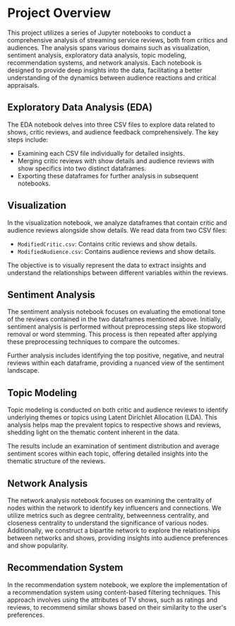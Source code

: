 # Project Overview

This project utilizes a series of Jupyter notebooks to conduct a comprehensive analysis of streaming service reviews, both from critics and audiences. The analysis spans various domains such as visualization, sentiment analysis, exploratory data analysis, topic modeling, recommendation systems, and network analysis. Each notebook is designed to provide deep insights into the data, facilitating a better understanding of the dynamics between audience reactions and critical appraisals.

## Exploratory Data Analysis (EDA)

The EDA notebook delves into three CSV files to explore data related to shows, critic reviews, and audience feedback comprehensively. The key steps include:

- Examining each CSV file individually for detailed insights.
- Merging critic reviews with show details and audience reviews with show specifics into two distinct dataframes.
- Exporting these dataframes for further analysis in subsequent notebooks.

## Visualization

In the visualization notebook, we analyze dataframes that contain critic and audience reviews alongside show details. We read data from two CSV files:

- `ModifiedCritic.csv`: Contains critic reviews and show details.
- `ModifiedAudience.csv`: Contains audience reviews and show details.

The objective is to visually represent the data to extract insights and understand the relationships between different variables within the reviews.

## Sentiment Analysis

The sentiment analysis notebook focuses on evaluating the emotional tone of the reviews contained in the two dataframes mentioned above. Initially, sentiment analysis is performed without preprocessing steps like stopword removal or word stemming. This process is then repeated after applying these preprocessing techniques to compare the outcomes.

Further analysis includes identifying the top positive, negative, and neutral reviews within each dataframe, providing a nuanced view of the sentiment landscape.

## Topic Modeling

Topic modeling is conducted on both critic and audience reviews to identify underlying themes or topics using Latent Dirichlet Allocation (LDA). This analysis helps map the prevalent topics to respective shows and reviews, shedding light on the thematic content inherent in the data.

The results include an examination of sentiment distribution and average sentiment scores within each topic, offering detailed insights into the thematic structure of the reviews.

## Network Analysis

The network analysis notebook focuses on examining the centrality of nodes within the network to identify key influencers and connections. We utilize metrics such as degree centrality, betweenness centrality, and closeness centrality to understand the significance of various nodes. Additionally, we construct a bipartite network to explore the relationships between networks and shows, providing insights into audience preferences and show popularity.

## Recommendation System

In the recommendation system notebook, we explore the implementation of a recommendation system using content-based filtering techniques. This approach involves using the attributes of TV shows, such as ratings and reviews, to recommend similar shows based on their similarity to the user's preferences.
